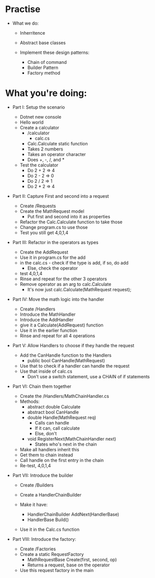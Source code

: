 # Practise
* What we do:
    * Inherritence
    * Abstract base classes

    * Implement these design patterns:
        * Chain of command
        * Builder Pattern
        * Factory method

# What you're doing:
* Part I: Setup the scenario
    * Dotnet new console
    * Hello world
    * Create a calculator
        * /calculator
            * calc.cs
        * Calc.Calculate static function
        * Takes 2 numbers
        * Takes an operator character
        * Does +, -, /, and *
    * Test the calculator
        * Do 2 + 2 => 4
        * Do 2 - 2 => 0
        * Do 2 / 2 => 1
        * Do 2 * 2 => 4

* Part II: Capture First and second into a request
    * Create /Requests
    * Create the MathRequest model
        * Put first and second into it as properties
    * Refactor the Calc.Calculate function to take those
    * Change program.cs to use those
    * Test you still get 4,0,1,4

* Part III: Refactor in the operators as types
    * Create the AddRequest
    * Use it in program.cs for the add
    * in the calc.cs - check if the type is add, if so, do add
        * Else, check the operator
    * test 4,0,1,4
    * Rinse and repeat for the other 3 operators
    * Remove operator as an arg to calc.Calculate
        * It's now just calc.Calculate(MathRequest request);

* Part IV: Move the math logic into the handler
    * Create /Handlers
    * Introduce the MathHandler
    * Introduce the AddHandler 
    * give it a Calculate(AddRequest) function
    * Use it in the earlier function
    * Rinse and repeat for all 4 operations

* Part V: Allow Handlers to choose if they handle the request
    * Add the CanHandle function to the Handlers
        * public bool CanHandle(MathRequest)
    * Use that to check if a handler can handle the request
    * Use that inside of calc.cs
        * Don't use a switch statement, use a CHAIN of if statements

* Part VI: Chain them together
    * Create the /Handlers/MathChainHandler.cs
    * Methods:
        * abstract double Calculate
        * abstract bool CanHandle
        * double Handle(MathRequest req)
            * Calls can handle
            * If it can, call calculate
            * Else, don't 
        * void RegisterNext(MathChainHandler next)
            * States who's next in the chain
    * Make all handlers inherit this
    * Get them to chain instead
    * Call handle on the first entry in the chain
    * Re-test, 4,0,1,4

* Part VII: Introduce the builder
    * Create /Builders
    * Create a HandlerChainBuilder
    * Make it have:
        * HandlerChainBuilder AddNext(HandlerBase)
        * HandlerBase Build()

    * Use it in the Calc.cs function

* Part VIII: Introduce the factory:
    * Create /Factories
    * Create a static RequestFactory
        * MathRequestBase Create(first, second, op)
        * Returns a request, base on the operator
    * Use this request factory in the main
